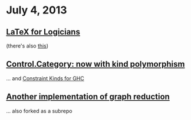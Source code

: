 # July 4, 2013

## [LaTeX for Logicians](http://www.logicmatters.net/latex-for-logicians/nd/)

(there's also [this](http://gallium.inria.fr/~remy/latex/))

## [Control.Category: now with kind polymorphism](http://neocontra.blogspot.com/2013/06/controlcategory-now-with-kind.html)

... and [Constraint Kinds for GHC](http://blog.omega-prime.co.uk/?p=127)

## [Another implementation of graph reduction](https://github.com/cpettitt/tamien)

... also forked as a subrepo
